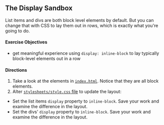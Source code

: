## The Display Sandbox

List items and divs are both block level elements by default. But you can change that with CSS to lay them out in rows, which is exactly what you're going to do.

#### Exercise Objectives

- get meaningful experience using `display: inline-block` to lay typically block-level elements out in a row

#### Directions

1. Take a look at the elements in [`index.html`](index.html). Notice that they are all block elements.
1. Alter [`stylesheets/style.css` file](stylesheets/style.css) to update the layout: 
  - Set the list items `display` property to `inline-block`. Save your work and examine the difference in the layout.
  - Set the divs' `display` property to `inline-block`. Save your work and examine the difference in the layout.


